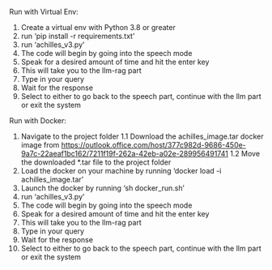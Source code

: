 Run with Virtual Env:
1. Create a virtual env with Python 3.8 or greater
2. run ‘pip install -r requirements.txt’
3. run ‘achilles_v3.py’
4. The code will begin by going into the speech mode
5. Speak for a desired amount of time and hit the enter key
6. This will take you to the llm-rag part
7. Type in your query
8. Wait for the response
9. Select to either to go back to the speech part, continue with the llm part or exit the system

Run with Docker:
1. Navigate to the project folder
	1.1 Download the achilles_image.tar docker image from https://outlook.office.com/host/377c982d-9686-450e-9a7c-22aeaf1bc162/7211f19f-262a-42eb-a02e-289956491741
	1.2 Move the downloaded *.tar file to the project folder
2. Load the docker on your machine by running ‘docker load -i achilles_image.tar’
3. Launch the docker by running ‘sh docker_run.sh’
3. run ‘achilles_v3.py’
4. The code will begin by going into the speech mode
5. Speak for a desired amount of time and hit the enter key
6. This will take you to the llm-rag part
7. Type in your query
8. Wait for the response
9. Select to either to go back to the speech part, continue with the llm part or exit the system
